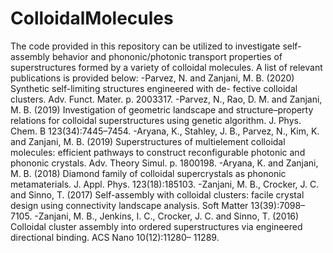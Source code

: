 # ColloidalMolecules
The code provided in this repository can be utilized to investigate self-assembly behavior and phononic/photonic transport properties of superstructures formed by a variety of colloidal molecules. A list of relevant publications is provided below:
-Parvez, N. and Zanjani, M. B. (2020) Synthetic self-limiting structures engineered with de- fective colloidal clusters. Adv. Funct. Mater. p. 2003317.
-Parvez, N., Rao, D. M. and Zanjani, M. B. (2019) Investigation of geometric landscape and structure–property relations for colloidal superstructures using genetic algorithm. J. Phys. Chem. B 123(34):7445–7454.
-Aryana, K., Stahley, J. B., Parvez, N., Kim, K. and Zanjani, M. B. (2019) Superstructures of multielement colloidal molecules: efficient pathways to construct reconfigurable photonic and phononic crystals. Adv. Theory Simul. p. 1800198.
-Aryana, K. and Zanjani, M. B. (2018) Diamond family of colloidal supercrystals as phononic metamaterials. J. Appl. Phys. 123(18):185103.
-Zanjani, M. B., Crocker, J. C. and Sinno, T. (2017) Self-assembly with colloidal clusters: facile crystal design using connectivity landscape analysis. Soft Matter 13(39):7098–7105.
-Zanjani, M. B., Jenkins, I. C., Crocker, J. C. and Sinno, T. (2016) Colloidal cluster assembly into ordered superstructures via engineered directional binding. ACS Nano 10(12):11280– 11289.
